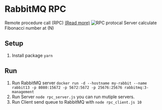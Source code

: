 # RabbitMQ RPC
Remote procedure call (RPC)
[(Read more)](https://www.rabbitmq.com/tutorials/tutorial-six-javascript.html)
![RPC protocal](https://www.rabbitmq.com/img/tutorials/python-six.png)
Server calculate Fibonacci number at (N)

## Setup
1. Install package `yarn`

## Run
1. Run RabbitMQ server `docker run -d --hostname my-rabbit --name rabbit13 -p 8080:15672 -p 5672:5672 -p 25676:25676 rabbitmq:3-management`
2. Run Server `node rpc_server.js` you can run mutiple servers.
3. Run Client send queue to RabbitMQ with `node rpc_client.js 10`